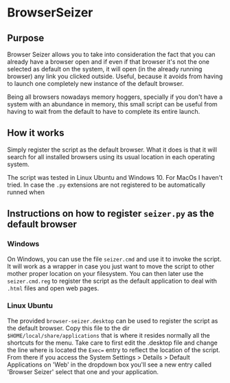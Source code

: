 BrowserSeizer
=============

## Purpose

Browser Seizer allows you to take into consideration the fact that you can already have a browser open and if even if that browser it's not the one selected as default on the system, it will open (in the already running browser) any link you clicked outside. Useful, because it avoids from having to launch one completely new instance of the default browser. 

Being all browsers nowadays memory hoggers, specially if you don't have a system with an abundance in memory, this small script can be useful from having to wait from the default to have to complete its entire launch.

## How it works
Simply register the script as the default browser. What it does is that it will search for all installed browsers using its usual location in each operating system.

The script was tested in Linux Ubuntu and Windows 10. For MacOs I haven't tried.
In case the `.py` extensions are not registered to be automatically runned when

## Instructions on how to register `seizer.py` as the default browser

### Windows
On Windows, you can use the file `seizer.cmd` and use it to invoke the script. It will work as a wrapper in case you just want to move the script to other mother proper location on your filesystem.
You can then later use the `seizer.cmd.reg` to register the script as the default application to deal with `.html` files and open web pages.

### Linux Ubuntu
The provided `browser-seizer.desktop` can be used to register the script as the default browser. Copy this file to the dir `$HOME/local/share/applications` that is where it resides normally all the shortcuts for the menu. Take care to first edit the .desktop file and change the line where is located the `Exec=` entry to reflect the location of the script. From there if you access the System Settings > Details > Default Applications on 'Web' in the dropdown box you'll see a new entry called 'Browser Seizer' select that one and your application.

